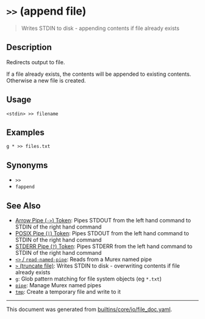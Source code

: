 # `>>` (append file)

> Writes STDIN to disk - appending contents if file already exists

## Description

Redirects output to file.

If a file already exists, the contents will be appended to existing contents.
Otherwise a new file is created.

## Usage

```
<stdin> >> filename
```

## Examples

```
g * >> files.txt
```

## Synonyms

* `>>`
* `fappend`


## See Also

* [Arrow Pipe (`->`) Token](../parser/pipe-arrow.md):
  Pipes STDOUT from the left hand command to STDIN of the right hand command
* [POSIX Pipe (`|`) Token](../parser/pipe-posix.md):
  Pipes STDOUT from the left hand command to STDIN of the right hand command
* [STDERR Pipe (`?`) Token](../parser/pipe-err.md):
  Pipes STDERR from the left hand command to STDIN of the right hand command
* [`<>` / `read-named-pipe`](../commands/namedpipe.md):
  Reads from a Murex named pipe
* [`>` (truncate file)](../commands/greater-than.md):
  Writes STDIN to disk - overwriting contents if file already exists
* [`g`](../commands/g.md):
  Glob pattern matching for file system objects (eg `*.txt`)
* [`pipe`](../commands/pipe.md):
  Manage Murex named pipes
* [`tmp`](../commands/tmp.md):
  Create a temporary file and write to it

<hr/>

This document was generated from [builtins/core/io/file_doc.yaml](https://github.com/lmorg/murex/blob/master/builtins/core/io/file_doc.yaml).